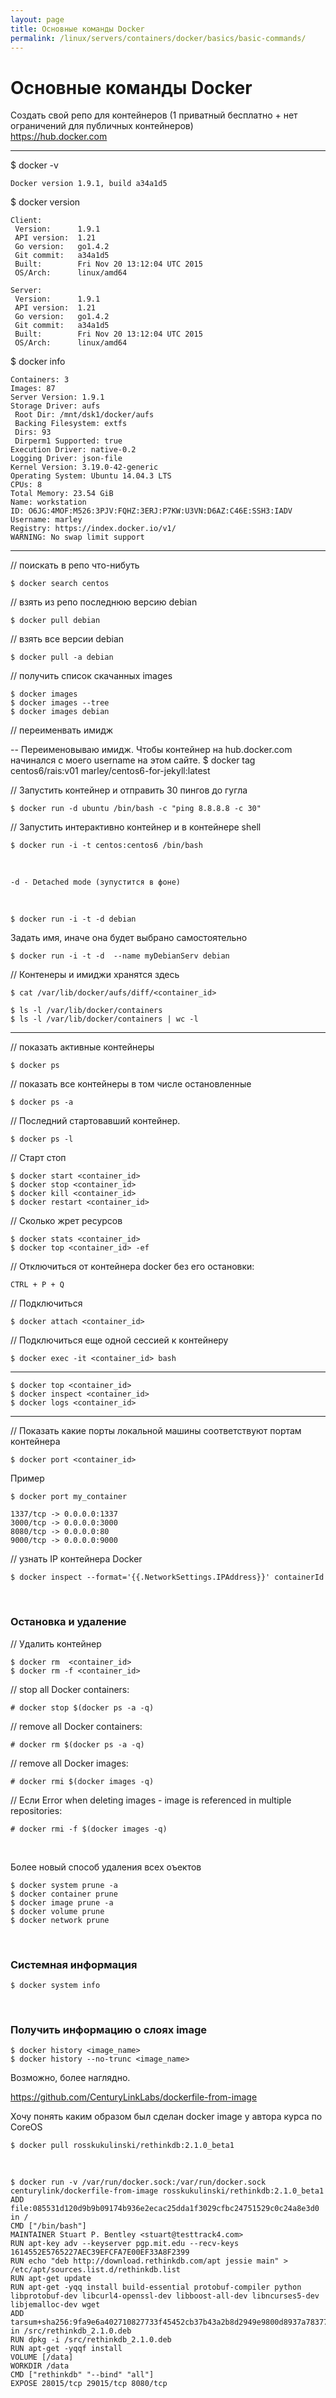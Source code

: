 ```yaml
---
layout: page
title: Основные команды Docker
permalink: /linux/servers/containers/docker/basics/basic-commands/
---
```


# Основные команды Docker

Создать свой репо для контейнеров (1 приватный бесплатно + нет ограничений для публичных контейнеров)  
https://hub.docker.com

---

\$ docker -v

    Docker version 1.9.1, build a34a1d5

\$ docker version

    Client:
     Version:      1.9.1
     API version:  1.21
     Go version:   go1.4.2
     Git commit:   a34a1d5
     Built:        Fri Nov 20 13:12:04 UTC 2015
     OS/Arch:      linux/amd64

    Server:
     Version:      1.9.1
     API version:  1.21
     Go version:   go1.4.2
     Git commit:   a34a1d5
     Built:        Fri Nov 20 13:12:04 UTC 2015
     OS/Arch:      linux/amd64

\$ docker info

    Containers: 3
    Images: 87
    Server Version: 1.9.1
    Storage Driver: aufs
     Root Dir: /mnt/dsk1/docker/aufs
     Backing Filesystem: extfs
     Dirs: 93
     Dirperm1 Supported: true
    Execution Driver: native-0.2
    Logging Driver: json-file
    Kernel Version: 3.19.0-42-generic
    Operating System: Ubuntu 14.04.3 LTS
    CPUs: 8
    Total Memory: 23.54 GiB
    Name: workstation
    ID: O6JG:4MOF:M526:3PJV:FQHZ:3ERJ:P7KW:U3VN:D6AZ:C46E:SSH3:IADV
    Username: marley
    Registry: https://index.docker.io/v1/
    WARNING: No swap limit support

---

// поискать в репо что-нибуть

    $ docker search centos

// взять из репо последнюю версию debian

    $ docker pull debian

// взять все версии debian

    $ docker pull -a debian

// получить список скачанных images

    $ docker images
    $ docker images --tree
    $ docker images debian

// переименвать имидж

-- Переименовываю имидж. Чтобы контейнер на hub.docker.com начинался с моего username на этом сайте.
\$ docker tag centos6/rais:v01 marley/centos6-for-jekyll:latest

// Запустить контейнер и отправить 30 пингов до гугла

    $ docker run -d ubuntu /bin/bash -c "ping 8.8.8.8 -c 30"

// Запустить интерактивно контейнер и в контейнере shell

    $ docker run -i -t centos:centos6 /bin/bash

<br/>

    -d - Detached mode (зупустится в фоне)

<br/>

    $ docker run -i -t -d debian

Задать имя, иначе она будет выбрано самостоятельно

    $ docker run -i -t -d  --name myDebianServ debian

// Контенеры и имиджи хранятся здесь

    $ cat /var/lib/docker/aufs/diff/<container_id>

    $ ls -l /var/lib/docker/containers
    $ ls -l /var/lib/docker/containers | wc -l

---

// показать активные контейнеры

    $ docker ps

// показать все контейнеры в том числе остановленные

    $ docker ps -a

// Последний стартовавший контейнер.

    $ docker ps -l

// Старт стоп

    $ docker start <container_id>
    $ docker stop <container_id>
    $ docker kill <container_id>
    $ docker restart <container_id>

// Сколько жрет ресурсов

    $ docker stats <container_id>
    $ docker top <container_id> -ef

// Отключиться от контейнера docker без его остановки:

    CTRL + P + Q

// Подключиться

    $ docker attach <container_id>

// Подключиться еще одной сессией к контейнеру

    $ docker exec -it <container_id> bash

---

    $ docker top <container_id>
    $ docker inspect <container_id>
    $ docker logs <container_id>

---

// Показать какие порты локальной машины соответствуют портам контейнера

    $ docker port <container_id>

Пример

    $ docker port my_container

    1337/tcp -> 0.0.0.0:1337
    3000/tcp -> 0.0.0.0:3000
    8080/tcp -> 0.0.0.0:80
    9000/tcp -> 0.0.0.0:9000

// узнать IP контейнера Docker

    $ docker inspect --format='{{.NetworkSettings.IPAddress}}' containerId

<br/>

### Остановка и удаление

// Удалить контейнер

    $ docker rm  <container_id>
    $ docker rm -f <container_id>

// stop all Docker containers:

    # docker stop $(docker ps -a -q)

// remove all Docker containers:

    # docker rm $(docker ps -a -q)

// remove all Docker images:

    # docker rmi $(docker images -q)

// Если Error when deleting images - image is referenced in multiple repositories:

    # docker rmi -f $(docker images -q)

<br/>

Более новый способ удаления всех оъектов

    $ docker system prune -a
    $ docker container prune
    $ docker image prune -a
    $ docker volume prune
    $ docker network prune

<br/>

### Системная информация

    $ docker system info

<br/>

### Получить информацию о слоях image

    $ docker history <image_name>
    $ docker history --no-trunc <image_name>

Возможно, более наглядно.

https://github.com/CenturyLinkLabs/dockerfile-from-image

Хочу понять каким образом был сделан docker image у автора курса по CoreOS

    $ docker pull rosskukulinski/rethinkdb:2.1.0_beta1

<br/>

    $ docker run -v /var/run/docker.sock:/var/run/docker.sock   centurylink/dockerfile-from-image rosskukulinski/rethinkdb:2.1.0_beta1
    ADD file:085531d120d9b9b09174b936e2ecac25dda1f3029cfbc24751529c0c24a8e3d0 in /
    CMD ["/bin/bash"]
    MAINTAINER Stuart P. Bentley <stuart@testtrack4.com>
    RUN apt-key adv --keyserver pgp.mit.edu --recv-keys 1614552E5765227AEC39EFCFA7E00EF33A8F2399
    RUN echo "deb http://download.rethinkdb.com/apt jessie main" > /etc/apt/sources.list.d/rethinkdb.list
    RUN apt-get update
    RUN apt-get -yqq install build-essential protobuf-compiler python libprotobuf-dev libcurl4-openssl-dev libboost-all-dev libncurses5-dev libjemalloc-dev wget
    ADD tarsum+sha256:9fa9e6a402710827733f45452cb37b43a2b8d2949e9800d8937a78377d04e619 in /src/rethinkdb_2.1.0.deb
    RUN dpkg -i /src/rethinkdb_2.1.0.deb
    RUN apt-get -yqqf install
    VOLUME [/data]
    WORKDIR /data
    CMD ["rethinkdb" "--bind" "all"]
    EXPOSE 28015/tcp 29015/tcp 8080/tcp
